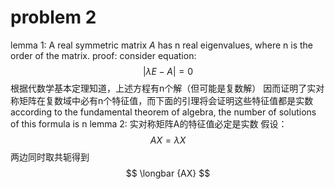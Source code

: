 # problem 2
lemma 1:
A real symmetric matrix $A$ has n real eigenvalues, where n is the  order of the matrix.
proof:
consider equation:
$$ |\lambda E-A | = 0$$
根据代数学基本定理知道，上述方程有n个解（但可能是复数解）
因而证明了实对称矩阵在复数域中必有n个特征值，而下面的引理将会证明这些特征值都是实数
according to the fundamental theorem of algebra, the number of solutions of this formula is n
lemma 2:
实对称矩阵A的特征值必定是实数
假设：
$$ AX = \lambda X$$
两边同时取共轭得到
$$
\longbar {AX}
$$